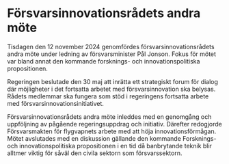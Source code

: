 # Försvarsinnovationsrådets andra möte

Tisdagen den 12 november 2024 genomfördes försvarsinnovationsrådets andra möte under ledning av försvarsminister Pål Jonson. Fokus för mötet var bland annat den kommande forsknings\- och innovationspolitiska propositionen.


Regeringen beslutade den 30 maj att inrätta ett strategiskt forum för dialog där möjligheter i det fortsatta arbetet med försvarsinnovation ska belysas. Rådets medlemmar ska fungera som stöd i regeringens fortsatta arbete med försvarsinnovationsinitiativet.

Försvarsinnovationsrådets andra möte inleddes med en genomgång och uppföljning av pågående regeringsuppdrag och initiativ. Därefter redogjorde Försvarsmakten för flygvapnets arbete med att höja innovationsförmågan. Mötet avslutades med en diskussion gällande den kommande Forsknings\- och innovationspolitiska propositionen i en tid då banbrytande teknik blir alltmer viktig för såväl den civila sektorn som försvarssektorn.
